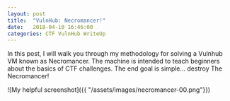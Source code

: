 ```yaml
---
layout: post
title:  "VulnHub: Necromancer!"
date:   2018-04-10 16:46:00
categories: CTF VulnHub WriteUp
---
```


In this post, I will walk you through my methodology for solving a Vulnhub VM known as Necromancer.
The machine is intended to teach beginners about the basics of CTF challenges.
The end goal is simple… destroy The Necromancer!

![My helpful screenshot]({{ "/assets/images/necromancer-00.png"}})